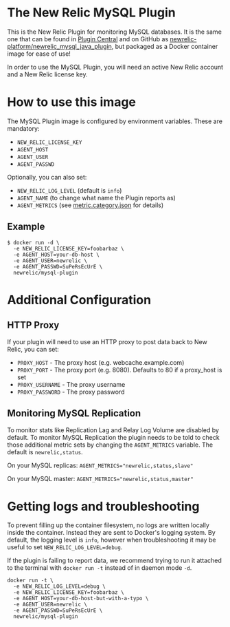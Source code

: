 # The New Relic MySQL Plugin

This is the New Relic Plugin for monitoring MySQL databases. It is the same one that can be found in [Plugin Central](https://rpm.newrelic.com/plugins) and on GitHub as [newrelic-platform/newrelic_mysql_java_plugin](https://github.com/newrelic-platform/newrelic_mysql_java_plugin), but packaged as a Docker container image for ease of use!

In order to use the MySQL Plugin, you will need an active New Relic account
and a New Relic license key.

# How to use this image

The MySQL Plugin image is configured by environment variables. These are mandatory:

* `NEW_RELIC_LICENSE_KEY`
* `AGENT_HOST`
* `AGENT_USER`
* `AGENT_PASSWD`

Optionally, you can also set:

* `NEW_RELIC_LOG_LEVEL` (default is `info`)
* `AGENT_NAME` (to change what name the Plugin reports as)
* `AGENT_METRICS` (see [metric.category.json](https://github.com/newrelic-platform/newrelic_mysql_java_plugin/blob/master/config/metric.category.json) for details)

## Example

```shell
$ docker run -d \
  -e NEW_RELIC_LICENSE_KEY=foobarbaz \
  -e AGENT_HOST=your-db-host \
  -e AGENT_USER=newrelic \
  -e AGENT_PASSWD=SuPeRsEcUrE \
  newrelic/mysql-plugin
```

# Additional Configuration

## HTTP Proxy

If your plugin will need to use an HTTP proxy to post data back to New Relic, you can set:

* `PROXY_HOST` - The proxy host (e.g. webcache.example.com)
* `PROXY_PORT` - The proxy port (e.g. 8080). Defaults to 80 if a proxy_host is set
* `PROXY_USERNAME` - The proxy username
* `PROXY_PASSWORD` - The proxy password

## Monitoring MySQL Replication

To monitor stats like Replication Lag and Relay Log Volume are disabled by default. To monitor MySQL Replication the plugin needs to be told to check those additional metric sets by changing the `AGENT_METRICS` variable. The default is `newrelic,status`.

On your MySQL replicas:
`AGENT_METRICS="newrelic,status,slave"`

On your MySQL master:
`AGENT_METRICS="newrelic,status,master"`


# Getting logs and troubleshooting

To prevent filling up the container filesystem, no logs are written locally inside the container. Instead they are sent to Docker's logging system. By default, the logging level is `info`, however when troubleshooting it may be useful to set `NEW_RELIC_LOG_LEVEL=debug`.

If the plugin is failing to report data, we recommend trying to run it attached to the terminal with `docker run -t` instead of in daemon mode `-d`.

```shell
docker run -t \
  -e NEW_RELIC_LOG_LEVEL=debug \
  -e NEW_RELIC_LICENSE_KEY=foobarbaz \
  -e AGENT_HOST=your-db-host-but-with-a-typo \
  -e AGENT_USER=newrelic \
  -e AGENT_PASSWD=SuPeRsEcUrE \
  newrelic/mysql-plugin
```
